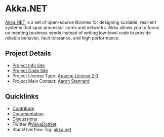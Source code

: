 # Akka.NET

[Akka.NET](https://getakka.net) is a set of open-source libraries for designing scalable, resilient systems that span processor cores and networks. Akka allows you to focus on meeting business needs instead of writing low-level code to provide reliable behavior, fault tolerance, and high performance.

## Project Details
* [Project Info Site](https://getakka.net/) 
* [Project Code Site](https://github.com/akkadotnet/akka.net)
* Project License Type: [Apache License 2.0](https://github.com/akkadotnet/akka.net/blob/dev/LICENSE)
* Project Main Contact: [Aaron Stannard](https://github.com/Aaronontheweb)

## Quicklinks

* [Contribute](https://github.com/akkadotnet/akka.net/blob/dev/CONTRIBUTING.md) 
* [Documentation](https://getakka.net/articles/intro/what-is-akka.html)
* [Discussions](http://gitter.im/akkadotnet/akka.net)
* Twitter [@AkkaDotNet](https://twitter.com/AkkaDotNet)
* StackOverflow Tag: [akka.net](http://stackoverflow.com/questions/tagged/akka.net)
